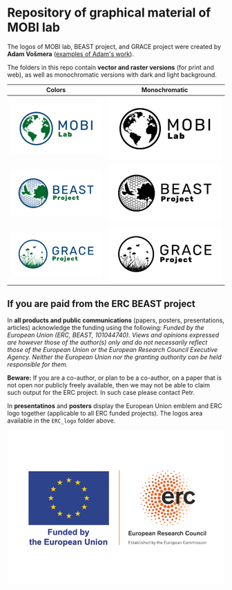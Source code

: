 # Repository of graphical material of MOBI lab

The logos of MOBI lab, BEAST project, and GRACE project were created by 
**Adam Vošmera** ([examples of Adam's work](https://www.stovkomat.cz/profil/vosmeraadam)).

The folders in this repo contain **vector and raster versions** (for print and web), 
as well as monochromatic versions with dark and light background.


|Colors| Monochromatic|
|------|--------------|
|![MOBI](MOBI_logo/RGB/mobi-lab-logo-rgb.jpg)|![](MOBI_logo/RGB/mobi-lab-logo-black-rgb.jpg)|
|![MOBI](BEAST_logo/RGB/beast-project-logo-rgb.jpg)|![](BEAST_logo/RGB/beast-project-logo-black-rgb.jpg)|
|![GRACE](GRACE_logo/RGB/grace-project-logo-rgb.jpg)|![](GRACE_logo/RGB/grace-project-logo-black-rgb.jpg)|

## If you are paid from the ERC BEAST project

In **all products and public communications** (papers, posters, presentations, articles) acknowledge the funding using the following: *Funded by the European Union (ERC, BEAST, 101044740). Views and opinions expressed are however those of the author(s) only and do not necessarily reflect those of the European Union or the European Research Council Executive Agency. Neither the European Union nor the granting authority can be held responsible for them.*

**Beware:** If you are a co-author, or plan to be a co-author, on a paper that is not open nor publicly freely available, then we may not be able to claim such output for the ERC project. In such case please contact Petr. 

In **presentatinos** and **posters** display the European Union emblem and ERC logo together (applicable to all ERC funded projects). The logos area available in the `ERC_logo` folder above.

![ERC](ERC_logo/LOGO_ERC-FLAG_FP.png)
